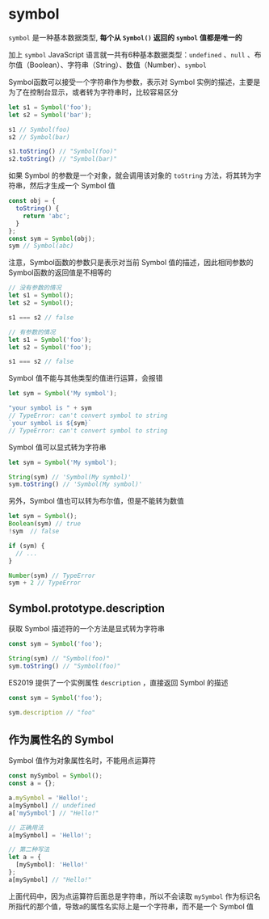 # symbol

`symbol` 是一种基本数据类型, **每个从 `Symbol()` 返回的 `symbol` 值都是唯一的**

加上 `symbol` JavaScript 语言就一共有6种基本数据类型：`undefined` 、`null` 、布尔值（Boolean）、字符串（String）、数值（Number）、`symbol`

Symbol函数可以接受一个字符串作为参数，表示对 Symbol 实例的描述，主要是为了在控制台显示，或者转为字符串时，比较容易区分

```js
let s1 = Symbol('foo');
let s2 = Symbol('bar');

s1 // Symbol(foo)
s2 // Symbol(bar)

s1.toString() // "Symbol(foo)"
s2.toString() // "Symbol(bar)"
```

如果 Symbol 的参数是一个对象，就会调用该对象的 `toString` 方法，将其转为字符串，然后才生成一个 Symbol 值

```js
const obj = {
  toString() {
    return 'abc';
  }
};
const sym = Symbol(obj);
sym // Symbol(abc)
```

注意，Symbol函数的参数只是表示对当前 Symbol 值的描述，因此相同参数的Symbol函数的返回值是不相等的

```js
// 没有参数的情况
let s1 = Symbol();
let s2 = Symbol();

s1 === s2 // false

// 有参数的情况
let s1 = Symbol('foo');
let s2 = Symbol('foo');

s1 === s2 // false
```

Symbol 值不能与其他类型的值进行运算，会报错

```js
let sym = Symbol('My symbol');

"your symbol is " + sym
// TypeError: can't convert symbol to string
`your symbol is ${sym}`
// TypeError: can't convert symbol to string
```

Symbol 值可以显式转为字符串

```js
let sym = Symbol('My symbol');

String(sym) // 'Symbol(My symbol)'
sym.toString() // 'Symbol(My symbol)'
```

另外，Symbol 值也可以转为布尔值，但是不能转为数值

```js
let sym = Symbol();
Boolean(sym) // true
!sym  // false

if (sym) {
  // ...
}

Number(sym) // TypeError
sym + 2 // TypeError
```

## Symbol.prototype.description

获取 Symbol 描述符的一个方法是显式转为字符串

```js
const sym = Symbol('foo');

String(sym) // "Symbol(foo)"
sym.toString() // "Symbol(foo)"
```

ES2019 提供了一个实例属性 `description` ，直接返回 Symbol 的描述

```js
const sym = Symbol('foo');

sym.description // "foo"
```

## 作为属性名的 Symbol

Symbol 值作为对象属性名时，不能用点运算符

```js
const mySymbol = Symbol();
const a = {};

a.mySymbol = 'Hello!';
a[mySymbol] // undefined
a['mySymbol'] // "Hello!"

// 正确用法
a[mySymbol] = 'Hello!';

// 第二种写法
let a = {
  [mySymbol]: 'Hello!'
};
a[mySymbol] // "Hello!"
```

上面代码中，因为点运算符后面总是字符串，所以不会读取 `mySymbol` 作为标识名所指代的那个值，导致a的属性名实际上是一个字符串，而不是一个 Symbol 值
